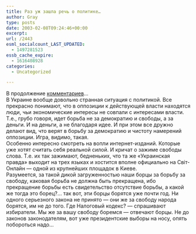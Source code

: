```yaml
---
title: Раз уж зашла речь о политике…
author: Gray
type: posts
date: 2003-02-08T09:24:46+00:00
excerpt:
url: /2443
esml_socialcount_LAST_UPDATED:
  - 1497281523
essb_cache_expire:
  - 1616408928
categories:
  - Uncategorized

---
```








В продолжение <a href="http://www.searchengines.ru/cgi-bin/blog/mt-comments.cgi?entry_id=221" target="_blank">комментариев</a>&#8230;  
В Украине вообще довольно странная ситуация с политикой. Все прекрасно понимают, что в оппозиции к действующей власти находятся люди, чьи экономические интересы не совпали с интересами власти. Т.е., грубо говоря, идет борьба не за демократию и свободы, а за деньги. И на деньги, а не благодаря идее. И при этом все дружно делают вид, что верят в борьбу за демократию и чистоту намерений оппозиции. Игра, видимо, такая.  
Особенно интересно смотреть на вопли интернет-изданий. Которые уже хотят считать себя реальной силой. И кричат о зажиме свободы слова. Т.е. их так зажимают, бедненьких, что та же &#171;Украинская правда&#187; выходит на трех языках и хостится вполне официально на Свiт-Онлайн &#8212; одной из крупнейших площадок в Киеве.  
Разумеется, за такой дикой загруженностью наши борцы за борьбу за свободу, каковая борьба не должна быть прекращена, ибо прекращение борьбы есть свидетельство отсутствие борьбы, а какой же тогда это борец?&#8230; так вот, эти борцы борятся уже почти год. Ни одного серьезного закона не принято &#8212; они же за свободу народа борятся, им не до того. Где Налоговый кодекс? &#8212; спрашивают избиратели. Мы же за вашу свободу боремся &#8212; отвечают борцы. Не до законов законодателям, вот уже президентские выборы на носу, опять побороться надо&#8230;